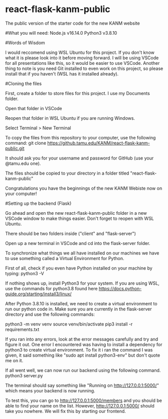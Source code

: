# react-flask-kanm-public
The public version of the starter code for the new KANM website

#What you will need:
Node.js v16.14.0
Python3 v3.8.10

#Words of Wisdom

I would reccomend using WSL Ubuntu for this project. If you don't know what it is please look into it before moving forward. 
I will be using VSCode for all presentations like this, so it would be easier to use VSCode.
Another thing to note is you need Git installed to even work on this project, so please install that if you haven't (WSL has it installed already).

#Cloning the files

First, create a folder to store files for this project. I use my Documents folder.

Open that folder in VSCode

Reopen that folder in WSL Ubuntu if you are running Windows.

Select Terminal > New Terminal

To copy the files from this repository to your computer, use the following command:
git clone https://github.tamu.edu/KANM/react-flask-kanm-public.git

It should ask you for your username and password for GitHub (use your @tamu.edu one).

The files should be copied to your directory in a folder titled "react-flask-kanm-public"

Congratulations you have the beginnings of the new KANM Webiste now on your computer!

#Setting up the backend (Flask)

Go ahead and open the new react-flask-kanm-public folder in a new VSCode window to make things easier.
Don't forget to reopen with WSL Ubuntu.

There should be two folders inside ("client" and "flask-server")

Open up a new terminal in VSCode and cd into the flask-server folder.

To synchronize what things we all have installed on our machines we have to use something called a Virtual Environment for Python.

First of all, check if you even have Python installed on your machine by typing:
python3 -V

If nothing shows up, install Python3 for your system. 
If you are using WSL, use the commands for python3.8 found here https://docs.python-guide.org/starting/install3/linux/

After Python 3.8.10 is installed, we need to create a virtual environment to run our python code in.
Make sure you are currently in the flask-server directory and use the following commands:

python3 -m venv venv
source venv/bin/activate
pip3 install -r requirements.txt

If you ran into any errors, look at the error messages carefully and try and figure it out.
One error I encountered was having to install a dependency for python3 to create virtual environment.
To fix it i ran the command I was given, it said something like "sudo apt install python3-env" but don't quote me on it.

If all went well, we can now run our backend using the following command.
python3 server.py

The terminal should say something like "Running on http://127.0.0.1:5000/" which means your backend is now running.

To test this, you can go to http://127.0.0.1:5000/members and you should be able to find your name on the list.
However, http://127.0.0.1:5000/ should take you nowhere. We will fix this by starting our frontend.





